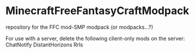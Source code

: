 # MinecraftFreeFantasyCraftModpack
repository for the FFC mod-SMP modpack (or modpacks...?)


For use with a server, delete the following client-only mods on the server:
        ChatNotify
        DistantHorizons
        Rrls